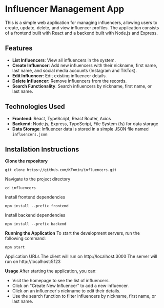 # Influencer Management App

This is a simple web application for managing influencers, allowing users to create, update, delete, and view influencer profiles. The application consists of a frontend built with React and a backend built with Node.js and Express.

## Features

- **List Influencers**: View all influencers in the system.
- **Create Influencer**: Add new influencers with their nickname, first name, last name, and social media accounts (Instagram and TikTok).
- **Edit Influencer**: Edit existing influencer details.
- **Delete Influencer**: Remove influencers from the records.
- **Search Functionality**: Search influencers by nickname, first name, or last name.

## Technologies Used

- **Frontend**: React, TypeScript, React Router, Axios
- **Backend**: Node.js, Express, TypeScript, File System (fs) for data storage
- **Data Storage**: Influencer data is stored in a simple JSON file named `influencers.json`

## Installation Instructions

**Clone the repository**
```
git clone https://github.com/KFomin/influencers.git
```
   
Navigate to the project directory

```
cd influencers
```

Install frontend dependencies
```
npm install --prefix frontend
```

Install backend dependencies
```
npm install --prefix backend
```

**Running the Application**
To start the development servers, run the following command:

```
npm start
```

Application URLs
The client will run on http://localhost:3000
The server will run on http://localhost:5123

**Usage**
After starting the application, you can:

- Visit the homepage to see the list of influencers.
- Click on "Create New Influencer" to add a new influencer.
- Click on an influencer's nickname to edit their details.
- Use the search function to filter influencers by nickname, first name, or last name.
